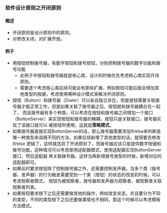 ### 软件设计原则之开闭原则

#### 概述

- 开闭原则是设计原则中的原则。
- 对修改关闭，对扩展开放。

#### 例子

- 用按钮控制拨号器，有数字按钮和拨号按钮，分别控制拨号器的数字功能和拨号功能
    - 此例子中按钮和拨号器就是核心类，设计的时候优先考虑核心类实现开闭原则。
    - 需要逐个考虑核心类后续可能会有那些扩展，例如按钮可能后面会增加其他类型的按键，考虑使用哪种设计模式来解决开闭原则。
- 按钮（Button）和拨号器（Dialer）可以各自独立存在，但是按钮需要关联拨号器才能正常工作，但是如果关联了拨号器之后，按钮就和拨号器耦合在一起了，
而且拨号器有多个种类。可以考虑在按钮和拨号器之间增加一个接口（ButtonServer）来实现按钮和拨号器的解耦，按钮只是关联接口，拨号器实现了该接口就可以
被按钮所使用，这就是**策略模式**。
- 如果拨号器直接实现ButtonServer的话，那么拨号器需要添加if/else来判断是哪一种类型来调用不同的方法，如果后续新增了其他类型的话，就得要去修改if/else
逻辑了，这样就违背了开闭原则了，而拨号器应该只是提供数字按键和拨号功能。这种情况可以考虑使用适配器模式，使用适配器实现ButtonServer接口，然后适配器
再关联拨号器。这样当再新增拨号类型的时候，新增对应的适配器即可。
- 如果此时要求按钮除了控制拨号器之外，还需要控制发声器。当多个类（拨号器、发声器）的行为触发需要受到一个类（按钮）的状态的改变的时候，可以考虑观察者模式，
按钮为被观察者，拨号器和发声器为观察者，被观察者关联观察者列表。
- 如果按钮要求按下之后还需要做其他的操作，例如改变状态，并且要分为不同的类型，不同的类型按下之后还要做事情也不相同，那这个时候可以考虑模板方法模式。


